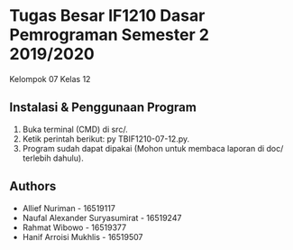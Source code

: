 # Tugas Besar IF1210 Dasar Pemrograman Semester 2 2019/2020
Kelompok 07 Kelas 12

## Instalasi & Penggunaan Program
1. Buka terminal (CMD) di src/.
2. Ketik perintah berikut: py TBIF1210-07-12.py.
3. Program sudah dapat dipakai (Mohon untuk membaca laporan di doc/ terlebih dahulu).

##  Authors
* Allief Nuriman - 16519117
* Naufal Alexander Suryasumirat - 16519247
* Rahmat Wibowo - 16519377
* Hanif Arroisi Mukhlis - 16519507
